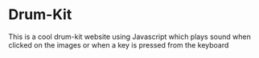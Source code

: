 # Drum-Kit
This is a cool drum-kit website using Javascript which plays sound when clicked on the images or when a key is pressed from the keyboard
